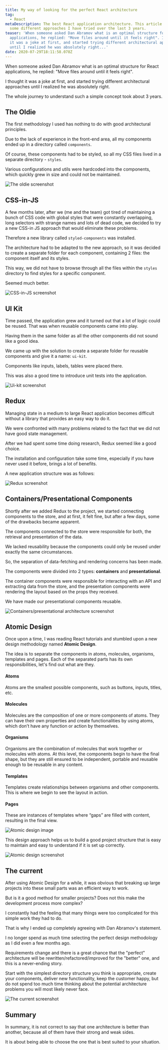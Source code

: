 ```yaml
---
title: My way of looking for the perfect React architecture
tag:
  - React
metaDescription: The best React application architecture. This article describes
  some different approaches I have tried over the last 3 years.
teaser: 'When someone asked Dan Abramov what is an optimal structure for React
  applications, he replied: "Move files around until it feels right". I thought
  it was a joke at first, and started trying different architectural approaches
  until I realized he was absolutely right...'
date: 2020-07-29T18:11:58.078Z
---
```

When someone asked Dan Abramov what is an optimal structure for React applications, he replied: "Move files around until it feels right".

I thought it was a joke at first, and started trying different architectural approaches until I realized he was absolutely right.

The whole journey to understand such a simple concept took about 3 years.

## The Oldie

The first methodology I used has nothing to do with good architectural principles.

Due to the lack of experience in the front-end area, all my components ended up in a directory called `components`.

Of course, these components had to be styled, so all my CSS files lived in a separate directory - `styles`.

Various configurations and utils were hardcoded into the components, which quickly grew in size and could not be maintained.

![The oldie screenshot](/img/screenshot-2020-07-29-at-16.55.32.png "The oldie screenshot")

## CSS-in-JS

A few months later, after we (me and the team) got tired of maintaining a bunch of CSS code with global styles that were constantly overlapping, long selectors with strange names and lots of dead code, we decided to try a new CSS-in JS approach that would eliminate these problems. 

Therefore a new library called `styled-components` was installed. 

The architecture had to be adapted to the new approach, so it was decided to create a separate folder for each component, containing 2 files: the component itself and its styles. 

This way, we did not have to browse through all the files within the `styles` directory to find styles for a specific component.

Seemed much better.

![CSS-in-JS screenshot](/img/screenshot-2020-07-29-at-16.58.53.png "CSS-in-JS screenshot")

## UI Kit

Time passed, the application grew and it turned out that a lot of logic could be reused. That was when reusable components came into play.

Having them in the same folder as all the other components did not sound like a good idea.

We came up with the solution to create a separate folder for reusable components and give it a name: `ui-kit`.

Components like inputs, labels, tables were placed there.

This was also a good time to introduce unit tests into the application.

![Ui-kit screenshot](/img/screenshot-2020-07-29-at-17.03.37.png "Ui-kit screenshot")

## Redux

Managing state in a medium to large React application becomes difficult without a library that provides an easy way to do it. 

We were confronted with many problems related to the fact that we did not have good state management.

After we had spent some time doing research, Redux seemed like a good choice.

The installation and configuration take some time, especially if you have never used it before, brings a lot of benefits. 

A new application structure was as follows:

![Redux screenshot](/img/screenshot-2020-07-29-at-17.12.11.png "Redux screenshot")

## Containers/Presentational Components

Shortly after we added Redux to the project, we started connecting components to the store, and at first, it felt fine, but after a few days, some of the drawbacks became apparent.

The components connected to the store were responsible for both, the retrieval and presentation of the data.

We lacked reusability because the components could only be reused under exactly the same circumstances.

So, the separation of data-fetching and rendering concerns has been made. 

The components were divided into 2 types: **containers** and **presentational**. 

The container components were responsible for interacting with an API and extracting data from the store, and the presentation components were rendering the layout based on the props they received.

We have made our presentational components reusable.

![Containers/presentational architecture screenshot](/img/screenshot-2020-07-29-at-17.16.07.png "Containers/presentational architecture screenshot")

## Atomic Design

Once upon a time, I was reading React tutorials and stumbled upon a new design methodology named **Atomic Design**.

The idea is to separate the components in atoms, molecules, organisms, templates and pages. Each of the separated parts has its own responsibilities, let's find out what are they.

#### Atoms

Atoms are the smallest possible components, such as buttons, inputs, titles, etc.

#### Molecules

Molecules are the composition of one or more components of atoms. They can have their own properties and create functionalities by using atoms, which don’t have any function or action by themselves.

#### Organisms

Organisms are the combination of molecules that work together or molecules with atoms. At this level, the components begin to have the final shape, but they are still ensured to be independent, portable and reusable enough to be reusable in any content.

#### Templates

Templates create relationships between organisms and other components. This is where we begin to see the layout in action.

#### Pages

These are instances of templates where “gaps” are filled with content, resulting in the final view.

![Atomic design image](/img/atomic-design-process.png "Atomic design image")

This design approach helps us to build a good project structure that is easy to maintain and easy to understand if it is set up correctly.

![Atomic design screenshot](/img/screenshot-2020-07-29-at-17.21.44.png "Atomic design screenshot")

## The current

After using Atomic Design for a while, it was obvious that breaking up large projects into these small parts was an efficient way to work. 

But is it a good method for smaller projects? Does not this make the development process more complex? 

I constantly had the feeling that many things were too complicated for this simple work they had to do. 

That is why I ended up completely agreeing with Dan Abramov's statement.

I no longer spend as much time selecting the perfect design methodology as I did even a few months ago. 

Requirements change and there is a great chance that the "perfect" architecture will be rewritten/refactored/improved for the "better" one, and this is a never-ending story.

Start with the simplest directory structure you think is appropriate, create your components, deliver new functionality, keep the customer happy, but do not spend too much time thinking about the potential architecture problems you will most likely never face.

![The current screenshot](/img/screenshot-2020-07-29-at-17.28.50.png "The current screenshot")

## Summary

In summary, it is not correct to say that one architecture is better than another, because all of them have their strong and weak sides.

It is about being able to choose the one that is best suited to your situation.